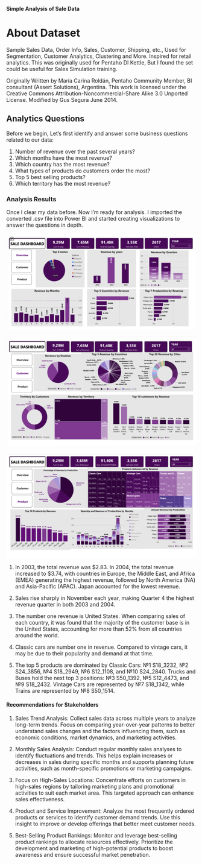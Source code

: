 
**Simple Analysis of  Sale Data**
# About Dataset
Sample Sales Data, Order Info, Sales, Customer, Shipping, etc., Used for Segmentation, Customer Analytics, Clustering and More. Inspired for retail analytics. This was originally used for Pentaho DI Kettle, But I found the set could be useful for Sales Simulation training.

Originally Written by María Carina Roldán, Pentaho Community Member, BI consultant (Assert Solutions), Argentina. This work is licensed under the Creative Commons Attribution-Noncommercial-Share Alike 3.0 Unported License. Modified by Gus Segura June 2014.

## Analytics Questions
Before we begin, Let’s first identify and answer some business questions related to our data:
1. Number of revenue over the past several years?
2. Which months have the most revenue?
3. Which country has the most revenue?
4. What types of products do customers order the most?
5. Top 5 best selling products?
6. Which territory has the most revenue?

### Analysis Results

Once I clear my data before. Now I’m ready for analysis. I imported the converted .csv file into Power BI and started creating visualizations to answer the questions in depth.


![image1](images/image1.png)

![image2](images/image2.png)

![image3](images/image3.png)


 

1. In 2003, the total revenue was $2.83. In 2004, the total revenue increased to $3.74, with countries in Europe, the Middle East, and Africa (EMEA) generating the highest revenue, followed by North America (NA) and Asia-Pacific (APAC). Japan accounted for the lowest revenue.

2. Sales rise sharply in November each year, making Quarter 4 the highest revenue quarter in both 2003 and 2004.

3. The number one revenue is United States. When comparing sales of each country, it was found that the majority of the customer base is in the United States, accounting for more than 52% from all countries around the world.

4. Classic cars are number one in revenue. Compared to vintage cars, it may be due to their popularity and demand at that time.

5. The top 5 products are dominated by Classic Cars: №1 S18_3232, №2 S24_3856, №4 S18_2949, №6 S12_1108, and №10 S24_2840. Trucks and Buses hold the next top 3 positions: №3 S50_1392, №5 S12_4473, and №9 S18_2432. Vintage Cars are represented by №7 S18_1342, while Trains are represented by №8 S50_1514.



 
 





 
#### Recommendations for Stakeholders

1.	Sales Trend Analysis: Collect sales data across multiple years to analyze long-term trends. Focus on comparing year-over-year patterns to better understand sales changes and the factors influencing them, such as economic conditions, market dynamics, and marketing activities.

2.	Monthly Sales Analysis: Conduct regular monthly sales analyses to identify fluctuations and trends. This helps explain increases or decreases in sales during specific months and supports planning future activities, such as month-specific promotions or marketing campaigns.

3.	Focus on High-Sales Locations: Concentrate efforts on customers in high-sales regions by tailoring marketing plans and promotional activities to suit each market area. This targeted approach can enhance sales effectiveness.

4.	Product and Service Improvement: Analyze the most frequently ordered products or services to identify customer demand trends. Use this insight to improve or develop offerings that better meet customer needs.

5.	Best-Selling Product Rankings: Monitor and leverage best-selling product rankings to allocate resources effectively. Prioritize the development and marketing of high-potential products to boost awareness and ensure successful market penetration.
